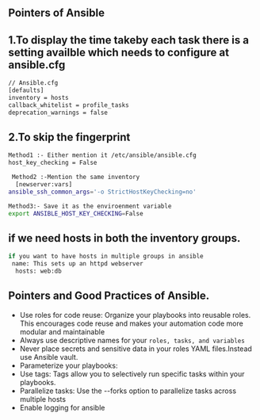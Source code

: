 ## Pointers of Ansible 


## 1.To display the time takeby each task there is a setting availble which needs to configure at ansible.cfg 
```bash
// Ansible.cfg
[defaults]
inventory = hosts
callback_whitelist = profile_tasks
deprecation_warnings = false
```
## 2.To skip the fingerprint 
 ```bash
 Method1 :- Either mention it /etc/ansible/ansible.cfg
 host_key_checking = False
 ```
```bash
 Method2 :-Mention the same inventory
  [newserver:vars]
ansible_ssh_common_args='-o StrictHostKeyChecking=no'
```
```bash
Method3:- Save it as the enviroenment variable
export ANSIBLE_HOST_KEY_CHECKING=False
```

## if we need hosts in both the inventory groups.
```bash
if you want to have hosts in multiple groups in ansible 
 name: This sets up an httpd webserver
  hosts: web:db
```

## Pointers and Good Practices of Ansible.
- Use roles for code reuse: Organize your playbooks into reusable roles.
This encourages code reuse and makes your automation code more modular and maintainable
- Always use descriptive names for your ```roles, tasks, and variables```
- Never place secrets and sensitive data in your roles YAML files.Instead use Ansible vault.
- Parameterize your playbooks:
- Use tags: Tags allow you to selectively run specific tasks within your playbooks.
- Parallelize tasks: Use the --forks option to parallelize tasks across multiple hosts
- Enable logging for ansible




